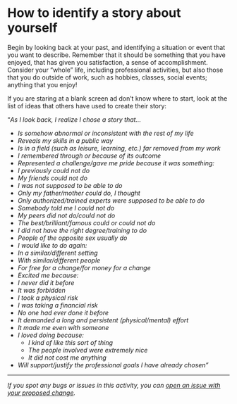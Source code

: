 # How to identify a story about yourself

Begin by looking back at your past, and identifying a situation or event that you want to describe. Remember that it should be something that you have enjoyed, that has given you satisfaction, a sense of accomplishment. Consider your “whole” life, including professional activities, but also those that you do outside of work, such as hobbies, classes, social events; anything that you enjoy!

If you are staring at a blank screen ad don’t know where to start, look at the list of ideas that others have used to create their story:

“*As I look back, I realize I chose a story that…*

- *Is somehow abnormal or inconsistent with the rest of my life*
- *Reveals my skills in a public way*
- *Is in a field (such as leisure, learning, etc.) far removed from my work*
- *I remembered through or because of its outcome*
- *Represented a challenge/gave me pride because it was something:*
- *I previously could not do*
- *My friends could not do*
- *I was not supposed to be able to do*
- *Only my father/mother could do, I thought*
- *Only authorized/trained experts were supposed to be able to do*
- *Somebody told me I could not do*
- *My peers did not do/could not do*
- *The best/brilliant/famous could or could not do*
- *I did not have the right degree/training to do*
- *People of the opposite sex usually do*
- *I would like to do again:*
- *In a similar/different setting*
- *With similar/different people*
- *For free for a change/for money for a change*
- *Excited me because:*
- *I never did it before*
- *It was forbidden*
- *I took a physical risk*
- *I was taking a financial risk*
- *No one had ever done it before*
- *It demanded a long and persistent (physical/mental) effort*
- *It made me even with someone*
- *I loved doing because:*
    - *I kind of like this sort of thing*
    - *The people involved were extremely nice*
    - *It did not cost me anything*
- *Will support/justify the professional goals I have already chosen”*

---

*If you spot any bugs or issues in this activity, you can [open an issue with your proposed change](https://github.com/microverseinc/curriculum-transversal-skills/blob/main/git-github/articles/open_issue.md).*
